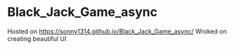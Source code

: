 # Black_Jack_Game_async
Hosted on https://sonny1314.github.io/Black_Jack_Game_async/ 
Wroked on creating beautiful UI
